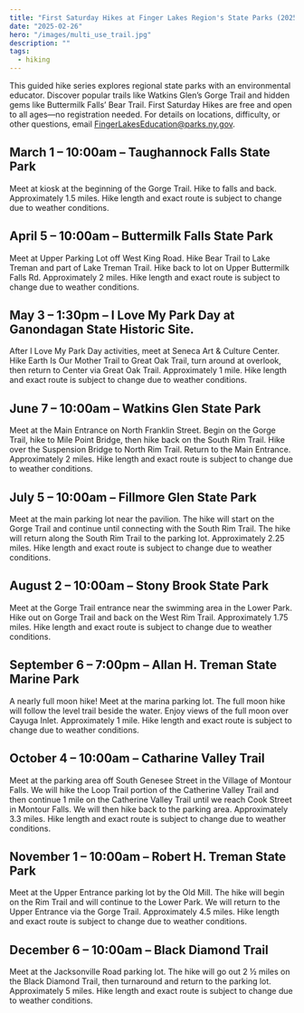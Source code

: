 ```yaml
---
title: "First Saturday Hikes at Finger Lakes Region's State Parks (2025)"
date: "2025-02-26"
hero: "/images/multi_use_trail.jpg"
description: ""
tags:
  - hiking
---
```


This guided hike series explores regional state parks with an environmental educator. Discover popular trails like Watkins Glen’s Gorge Trail and hidden gems like Buttermilk Falls’ Bear Trail. First Saturday Hikes are free and open to all ages—no registration needed. For details on locations, difficulty, or other questions, email [FingerLakesEducation@parks.ny.gov](mailto:FingerLakesEducation@parks.ny.gov).

## March 1 – 10:00am – Taughannock Falls State Park

Meet at kiosk at the beginning of the Gorge Trail. Hike to falls and back. Approximately 1.5 miles. Hike length and exact route is subject to change due to weather conditions.

## April 5 – 10:00am – Buttermilk Falls State Park

Meet at Upper Parking Lot off West King Road. Hike Bear Trail to Lake Treman and part of Lake Treman Trail. Hike back to lot on Upper Buttermilk Falls Rd. Approximately 2 miles. Hike length and exact route is subject to change due to weather conditions.

## May 3 – 1:30pm – I Love My Park Day at Ganondagan State Historic Site.

After I Love My Park Day activities, meet at Seneca Art & Culture Center. Hike Earth Is Our Mother Trail to
Great Oak Trail, turn around at overlook, then return to Center via Great Oak Trail. Approximately 1 mile. Hike length and exact route is subject to change due to weather conditions.

## June 7 – 10:00am – Watkins Glen State Park

Meet at the Main Entrance on North Franklin Street. Begin on the Gorge Trail, hike to Mile Point Bridge, then hike back on the South Rim Trail. Hike over the Suspension Bridge to North Rim Trail. Return to the Main Entrance. Approximately 2 miles. Hike length and exact route is subject to change due to weather conditions.

## July 5 – 10:00am – Fillmore Glen State Park

Meet at the main parking lot near the pavilion. The hike will start on the Gorge Trail and continue until connecting with the South Rim Trail. The hike will return along the South Rim Trail to the parking lot. Approximately 2.25 miles. Hike length and exact route is subject to change due to weather conditions.

## August 2 – 10:00am – Stony Brook State Park

Meet at the Gorge Trail entrance near the swimming area in the Lower Park. Hike out on Gorge Trail and back on the West Rim Trail. Approximately 1.75 miles. Hike length and exact route is subject to change due to weather conditions.

## September 6 – 7:00pm – Allan H. Treman State Marine Park

A nearly full moon hike! Meet at the marina parking lot. The full moon hike will follow the level trail beside the water. Enjoy views of the full moon over Cayuga Inlet. Approximately 1 mile. Hike length and exact route is subject to change due to weather conditions.

## October 4 – 10:00am – Catharine Valley Trail

Meet at the parking area off South Genesee Street in the Village of Montour Falls. We will hike the Loop Trail portion of the Catherine Valley Trail and then continue 1 mile on the Catherine Valley Trail until we reach Cook Street in Montour Falls. We will then hike back to the parking area. Approximately 3.3 miles. Hike length and exact route is subject to change due to weather conditions.

## November 1 – 10:00am – Robert H. Treman State Park

Meet at the Upper Entrance parking lot by the Old Mill. The hike will begin on the Rim Trail and will continue to the Lower Park. We will return to the Upper Entrance via the Gorge Trail. Approximately 4.5 miles. Hike length and exact route is subject to change due to weather conditions.

## December 6 – 10:00am – Black Diamond Trail

Meet at the Jacksonville Road parking lot. The hike will go out 2 ½ miles on the Black Diamond Trail, then turnaround and return to the parking lot. Approximately 5 miles. Hike length and exact route is subject to change due to weather conditions.
